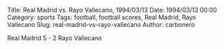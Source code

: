 Title: Real Madrid vs. Rayo Vallecano, 1994/03/13
Date: 1994/03/13 00:00
Category: sports
Tags: football, football scores, Real Madrid, Rayo Vallecano
Slug: real-madrid-vs-rayo-vallecano
Author: carbonero


Real Madrid 5 - 2 Rayo Vallecano
